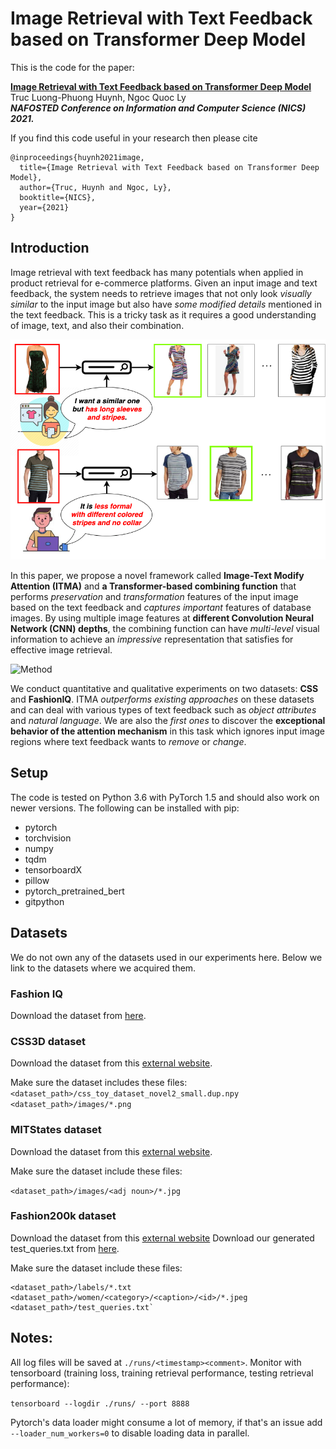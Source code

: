 # Image Retrieval with Text Feedback based on Transformer Deep Model
This is the code for the paper:

**<a href="https://arxiv.org/abs/1812.07119">Image Retrieval with Text Feedback based on Transformer Deep Model
</a>**
<br>
Truc Luong-Phuong Huynh, Ngoc Quoc Ly
<br>
***NAFOSTED Conference on Information and Computer Science (NICS) 2021.***


If you find this code useful in your research then please cite

```
@inproceedings{huynh2021image,
  title={Image Retrieval with Text Feedback based on Transformer Deep Model},
  author={Truc, Huynh and Ngoc, Ly},
  booktitle={NICS},
  year={2021}
}
```

## Introduction
Image retrieval with text feedback has many potentials when applied in product retrieval for e-commerce platforms. Given an input image and text feedback, the system needs to retrieve images that not only look *visually similar* to the input image but also have *some modified details* mentioned in the text feedback. This is a tricky task as it requires a good understanding of image, text, and also their combination. 

![Problem Overview](images/intro.png)


In this paper, we propose a novel framework called **Image-Text Modify Attention (ITMA)** and **a Transformer-based combining function** that performs *preservation* and *transformation* features of the input image based on the text feedback and *captures important* features of database images. By using multiple image features at **different Convolution Neural Network (CNN) depths**, the combining function can have *multi-level* visual information to achieve an *impressive* representation that satisfies for effective image retrieval.

![Method](images/newpipeline.png)


We conduct quantitative and qualitative experiments on two datasets: **CSS** and **FashionIQ**. ITMA *outperforms existing approaches* on these datasets and can deal with various types of text feedback such as *object attributes* and *natural language*. We are also the *first ones* to discover the **exceptional behavior of the attention mechanism** in this task which ignores input image regions where text feedback wants to *remove* or *change*.


## Setup

The code is tested on Python 3.6 with PyTorch 1.5 and should also work on newer versions. The following can be installed with pip:

- pytorch
- torchvision
- numpy
- tqdm
- tensorboardX
- pillow
- pytorch_pretrained_bert
- gitpython

## Datasets

We do not own any of the datasets used in our experiments here. Below we link to the datasets where we acquired them.

### Fashion IQ

Download the dataset from [here](https://github.com/XiaoxiaoGuo/fashion-iq).

### CSS3D dataset

Download the dataset from this [external website](https://drive.google.com/file/d/1wPqMw-HKmXUG2qTgYBiTNUnjz83hA2tY/view?usp=sharing).

Make sure the dataset includes these files:
`<dataset_path>/css_toy_dataset_novel2_small.dup.npy`
`<dataset_path>/images/*.png`

### MITStates dataset
Download the dataset from this [external website](http://web.mit.edu/phillipi/Public/states_and_transformations/index.html).

Make sure the dataset include these files:

`<dataset_path>/images/<adj noun>/*.jpg`


### Fashion200k dataset
Download the dataset from this [external website](https://github.com/xthan/fashion-200k) Download our generated test_queries.txt from [here](https://storage.googleapis.com/image_retrieval_css/test_queries.txt).

Make sure the dataset include these files:

```
<dataset_path>/labels/*.txt
<dataset_path>/women/<category>/<caption>/<id>/*.jpeg
<dataset_path>/test_queries.txt`
```



## Notes:
All log files will be saved at `./runs/<timestamp><comment>`.
Monitor with tensorboard (training loss, training retrieval performance, testing retrieval performance):

```tensorboard --logdir ./runs/ --port 8888```

Pytorch's data loader might consume a lot of memory, if that's an issue add `--loader_num_workers=0` to disable loading data in parallel.
